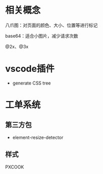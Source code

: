 # 相关概念

八爪图：对页面的颜色、大小、位置等进行标记

base64：适合小图片，减少请求次数

@2x、@3x



# vscode插件

- generate CSS tree





# 工单系统

## 第三方包

- element-resize-detector





## 样式

PXCOOK




